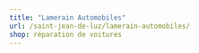 ```yaml
---
title: "Lamerain Automobiles"
url: /saint-jean-de-luz/lamerain-automobiles/
shop: réparation de voitures
---
```

